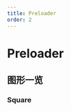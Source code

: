 ```yaml
---
title: Preloader
order: 2
---
```


# Preloader

## 图形一览

### Square

<code src="./examples/Preloader/Square" />
